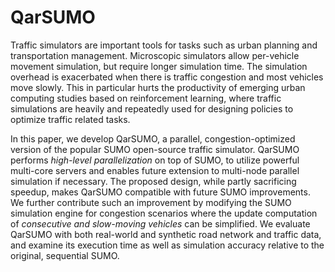 # QarSUMO

Traffic simulators are important tools for tasks such as urban planning and transportation management. Microscopic simulators allow per-vehicle movement simulation, but require longer simulation time. The simulation overhead is exacerbated when there is traffic congestion and most vehicles move slowly. This in particular hurts the productivity of emerging urban computing studies based on reinforcement learning, where traffic simulations are heavily and repeatedly  used for designing policies to optimize  traffic related tasks.

In this paper, we develop QarSUMO, a parallel, congestion-optimized version of the popular SUMO open-source traffic simulator. QarSUMO performs *high-level parallelization* on top of SUMO, to utilize powerful multi-core servers and enables future extension to multi-node parallel simulation if necessary. The proposed design, while partly sacrificing speedup, makes QarSUMO compatible with future SUMO improvements. We further contribute such an improvement by modifying the SUMO simulation engine for congestion scenarios where the update computation of *consecutive and slow-moving vehicles* can be simplified. We evaluate QarSUMO with both real-world and synthetic road network and traffic data, and examine its execution time as well as simulation accuracy relative to the original, sequential SUMO. 
